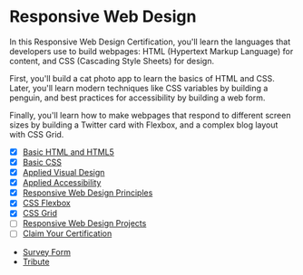 # Responsive Web Design


In this Responsive Web Design Certification, you'll learn the languages 
that developers use to build webpages: HTML (Hypertext Markup Language) 
for content, and CSS (Cascading Style Sheets) for design.

First, you'll build a cat photo app to learn the basics of HTML and CSS. Later, you'll learn modern techniques like CSS variables by building a 
penguin, and best practices for accessibility by building a web form.

Finally, you'll learn how to make webpages that respond to different screen 
sizes by building a Twitter card with Flexbox, and a complex blog layout with CSS Grid.

- [x]  [Basic HTML and HTML5](https://www.freecodecamp.org/learn/responsive-web-design/#basic-html-and-html5)
- [x]  [Basic CSS](https://www.freecodecamp.org/learn/responsive-web-design/#basic-css)
- [X]  [Applied Visual Design](https://www.freecodecamp.org/learn/responsive-web-design/#applied-visual-design)
- [X]  [Applied Accessibility](https://www.freecodecamp.org/learn/responsive-web-design/#applied-accessibility)
- [X]  [Responsive Web Design Principles](https://www.freecodecamp.org/learn/responsive-web-design/#responsive-web-design-principles)
- [X]  [CSS Flexbox](https://www.freecodecamp.org/learn/responsive-web-design/#css-flexbox)
- [X]  [CSS Grid](https://www.freecodecamp.org/learn/responsive-web-design/#css-grid)
- [ ]  [Responsive Web Design Projects](https://www.freecodecamp.org/learn/responsive-web-design/#responsive-web-design-projects)
- [ ]  [Claim Your Certification](https://www.freecodecamp.org/learn/responsive-web-design/#claim-cert-block)

- [Survey Form](https://anarbb.github.io/responsive-web-design/survey-form/)
- [Tribute](https://anarbb.github.io/responsive-web-design/tribute/)
